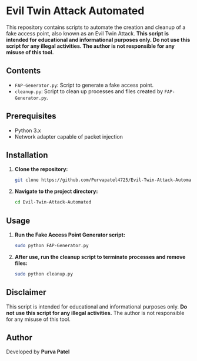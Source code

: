 # Evil Twin Attack Automated

This repository contains scripts to automate the creation and cleanup of a fake access point, also known as an Evil Twin Attack. **This script is intended for educational and informational purposes only. Do not use this script for any illegal activities. The author is not responsible for any misuse of this tool.**

## Contents

- `FAP-Generator.py`: Script to generate a fake access point.
- `cleanup.py`: Script to clean up processes and files created by `FAP-Generator.py`.

## Prerequisites

- Python 3.x
- Network adapter capable of packet injection

## Installation

1. **Clone the repository:**
    ```sh
    git clone https://github.com/Purvapatel4725/Evil-Twin-Attack-Automated.git
    ```

2. **Navigate to the project directory:**
    ```sh
    cd Evil-Twin-Attack-Automated
    ```

## Usage

1. **Run the Fake Access Point Generator script:**
    ```sh
    sudo python FAP-Generator.py
    ```

2. **After use, run the cleanup script to terminate processes and remove files:**
    ```sh
    sudo python cleanup.py
    ```

## Disclaimer

This script is intended for educational and informational purposes only. **Do not use this script for any illegal activities.** The author is not responsible for any misuse of this tool.

## Author

Developed by **Purva Patel**

